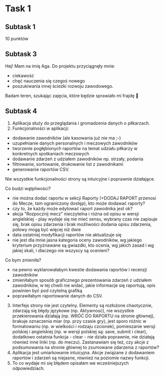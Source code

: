 # **Task 1**
## **Subtask 1**
10 punktów
## **Subtask 3**
Hej! Mam na imię Aga. Do projektu przyciągnęły mnie:
- ciekawość
- chęć nauczenia się czegoś nowego
- poszukiwania innej ścieżki rozwoju zawodowego.
<p>Badam teren, szukając zajęcia, które będzie sprawiało mi frajdę 🙂</p>

## **Subtask 4**
1. Aplikacja służy do przeglądania i gromadzenia danych o piłkarzach.
2. Funkcjonalności w aplikacji:
 - dodawanie zawodników (ale kasowania już nie ma ;-)
 - uzupełnianie danych personalnych i meczowych zawodników
 - tworzenie pogłębionych raportów na temat udziału piłkarzy w konkretnych spotkaniach meczowych
 - dodawanie zdarzeń z udziałem zawodników np. strzały, podania
 - filtrowanie, sortowanie, drukowanie list z zawodnikami
 - generowanie raportów CSV.
<p>Nie wszystkie funkcjonalności strony są intuicyjne i poprawnie działające.</p>

<p>Co budzi wątpliwości?</p>

 - nie można dodać raportu w sekcji Raporty (+DODAJ RAPORT przenosi do Mecze, tam ograniczony dostęp), kto może dodawać raporty?
 - czy to, że każdy może edytować raport zawodnika jest ok?
 - akcja "Rozpocznij mecz" nieczytelna i różna od opisu w wersji angielskiej - play wydaje się nie mieć sensu, wybrany czas nie zapisuje się, brak opisu zdarzenia i brak możliwości dodania opisu zdarzenia, połowy mogą być więcej niż dwie
 - data ostatniej modyfikacji raportów nie aktualizuje się
 - nie jest dla mnie jasna kategoria oceny zawodników, wg jakiego kryterium przyznawane są gwiazdki, kto ocenia, wg jakich zasad i wg jakiej skali, i dlaczego nie wszyscy są ocenieni?
<p>Co bym zmieniła?</p>

 - na pewno wyklarowałabym kwestie dodawania raportów i recenzji zawodników
 - zmieniłabym sposób graficznego prezentowania zdarzeń z udziałem zawodników, w tej chwili nie widać, jakie informacje się raportują, opis powinien być pod czytelną grafiką
 - poprawiłabym raportowanie danych do CSV.
3. Interfejs strony nie jest czytelny. Elementy są rozłożone chaotycznie, zdarzają się błędy językowe (np. Aktywnosć), nie wszystkie przekierowania działają (np. WRÓĆ DO RAPORTU na stronie głównej), brakuje oznaczenia miar (np. przy czasie gry), jest sporo różnic w formatowaniu (np. w wielkości i rodzaju czcionek), pomieszanie wersji polskiej i angielskiej (np. w wersji polskiej są: save, submit i clear), dodatkowo ostatnia funkcja - clear - nie działa poprawnie, nie działają również inne linki (np. do meczu). Zastanawiam się też, czy akcje z podsumowania na stronie głównej to zsumowane zdarzenia z raportów?
4. Aplikacja jest umiarkowanie intuicyjna. Akcje związane z dodawaniem raportów i zdarzeń są niejasne, również na poziomie nazwy funkcji.
5. To co wydaje mi się błędem opisałam we wcześniejszych odpowiedziach.
